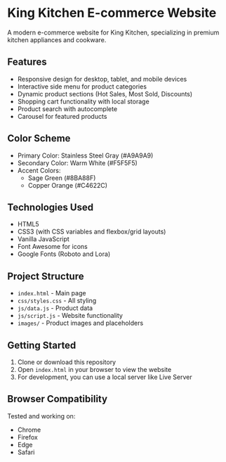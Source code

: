 # King Kitchen E-commerce Website

A modern e-commerce website for King Kitchen, specializing in premium kitchen appliances and cookware.

## Features

- Responsive design for desktop, tablet, and mobile devices
- Interactive side menu for product categories
- Dynamic product sections (Hot Sales, Most Sold, Discounts)
- Shopping cart functionality with local storage
- Product search with autocomplete
- Carousel for featured products

## Color Scheme

- Primary Color: Stainless Steel Gray (#A9A9A9)
- Secondary Color: Warm White (#F5F5F5)
- Accent Colors:
  - Sage Green (#8BA88F)
  - Copper Orange (#C4622C)

## Technologies Used

- HTML5
- CSS3 (with CSS variables and flexbox/grid layouts)
- Vanilla JavaScript
- Font Awesome for icons
- Google Fonts (Roboto and Lora)

## Project Structure

- `index.html` - Main page
- `css/styles.css` - All styling
- `js/data.js` - Product data
- `js/script.js` - Website functionality
- `images/` - Product images and placeholders

## Getting Started

1. Clone or download this repository
2. Open `index.html` in your browser to view the website
3. For development, you can use a local server like Live Server

## Browser Compatibility

Tested and working on:
- Chrome
- Firefox
- Edge
- Safari

